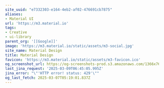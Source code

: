 ```yaml
---
site_uuid: "e7332303-e164-4eb2-af02-476691cb7875"
aliases:
- Material UI
url: 'https://m3.material.io'
tags:
- Creative
- ui-library
parent_org: '[[Google]]'
image: 'https://m3.material.io/static/assets/m3-social.jpg'
site_name: Material Design
title: Material Design
favicon: 'https://m3.material.io/static/assets/m3-favicon.ico'
og_screenshot_url: https://og-screenshots-prod.s3.amazonaws.com/1366x768/80/false/56f060d26c0d011a63735a0d1e9c3359dac35ad71d2f7b52a923ef3feec3055a.jpeg
last_jina_request: '2025-03-09T06:45:05.995Z'
jina_error: "\"'HTTP error! status: 429'\""
og_last_fetch: 2025-03-07T05:19:01.837Z
---
```



